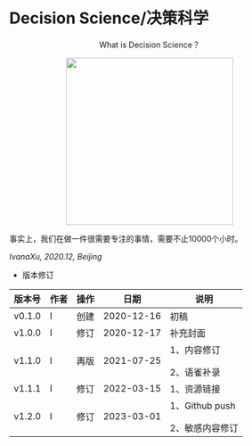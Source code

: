 # Decision Science/决策科学

<div align=center>
</p>
What is Decision Science？
</p>
<img src="https://github.com/IvanaXu/DecisionScience/releases/download/base/0.0.0.0-000.jpeg" height=300>
</p>
</div>

事实上，我们在做一件很需要专注的事情，需要不止10000个小时。

*IvanaXu, 2020.12, Beijing*

* 版本修订

|版本号|作者|操作|日期|说明|
|-|-|-|-|-|
|v0.1.0|I|创建|2020-12-16|初稿|
|v1.0.0|I|修订|2020-12-17|补充封面|
|v1.1.0|I|再版|2021-07-25|1、内容修订</p>2、语雀补录|
|v1.1.1|I|修订|2022-03-15|1、资源链接|
|v1.2.0|I|修订|2023-03-01|1、Github push</p>2、敏感内容修订|
